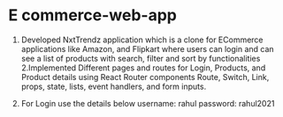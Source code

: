 # E commerce-web-app
1. Developed NxtTrendz application which is a clone for ECommerce applications like Amazon, and Flipkart where users can login and can see a list of products with search, filter and sort by functionalities
2.Implemented Different pages and routes for Login, Products, and Product details using React Router components Route, Switch, Link, props, state, lists, event handlers, and form inputs.

3. For Login use the details below
   username: rahul
   password: rahul2021

